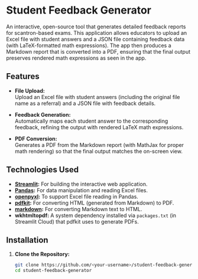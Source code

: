 # Student Feedback Generator

An interactive, open-source tool that generates detailed feedback reports for scantron-based exams. This application allows educators to upload an Excel file with student answers and a JSON file containing feedback data (with LaTeX-formatted math expressions). The app then produces a Markdown report that is converted into a PDF, ensuring that the final output preserves rendered math expressions as seen in the app.

## Features

- **File Upload:**  
  Upload an Excel file with student answers (including the original file name as a referral) and a JSON file with feedback details.
  
- **Feedback Generation:**  
  Automatically maps each student answer to the corresponding feedback, refining the output with rendered LaTeX math expressions.

- **PDF Conversion:**  
  Generates a PDF from the Markdown report (with MathJax for proper math rendering) so that the final output matches the on-screen view.

## Technologies Used

- **[Streamlit](https://streamlit.io/):** For building the interactive web application.  
- **[Pandas](https://pandas.pydata.org/):** For data manipulation and reading Excel files.  
- **[openpyxl](https://openpyxl.readthedocs.io/en/stable/):** To support Excel file reading in Pandas.  
- **[pdfkit](https://pypi.org/project/pdfkit/):** For converting HTML (generated from Markdown) to PDF.  
- **[markdown](https://pypi.org/project/Markdown/):** For converting Markdown text to HTML.  
- **wkhtmltopdf:** A system dependency installed via `packages.txt` (in Streamlit Cloud) that pdfkit uses to generate PDFs.

## Installation

1. **Clone the Repository:**
   ```bash
   git clone https://github.com/<your-username>/student-feedback-generator.git
   cd student-feedback-generator
